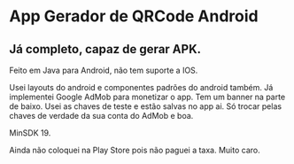 # App Gerador de QRCode Android

## Já completo, capaz de gerar APK.

Feito em Java para Android, não tem suporte a IOS.

Usei layouts do android e componentes padrões do android também.
Já implementei Google AdMob para monetizar o app. Tem um banner na parte de baixo.
Usei as chaves de teste e estão salvas no app ai. Só trocar pelas chaves de verdade da sua conta do AdMob e boa.

MinSDK 19.

Ainda não coloquei na Play Store pois não paguei a taxa. Muito caro.
